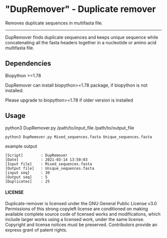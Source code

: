 # "DupRemover" - Duplicate remover
Removes duplicate sequences in multifasta file.

-------------------------

DupRemover finds duplicate sequences and keeps unique sequence while concatenating all the fasta headers together in a nucleotide or amino acid multifasta file.

## Dependencies
Biopython >=1.78

DupRemover can install biopython>=1.78 package, if biopython is not installed.

Please upgrade to biopython>=1.78 if older version is installed


## Usage
python3 DupRemover.py /path/to/input_file  /path/to/output_file
  
  ```
  python3 DupRemover.py Mixed_sequences.fasta Unique_sequences.fasta
  ```
example output
```
[Script]        : DupRemover
[Date]          : 2021-03-14 13:50:03
[Input file]    : Mixed_sequences.fasta
[Output file]   : Unique_sequences.fasta
[input seq]     : 30
[Output seq]    : 5
[Duplicates]    : 25
```

#### LICENSE
Duplicate-remover is licensed under the
GNU General Public License v3.0
Permissions of this strong copyleft license are conditioned on making available complete source code of licensed works and modifications, which include larger works using a licensed work, under the same license. Copyright and license notices must be preserved. Contributors provide an express grant of patent rights.
